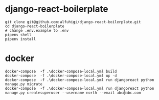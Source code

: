 # django-react-boilerplate


    git clone git@github.com:alfuhigi/django-react-boilerplate.git
    cd django-react-boilerplate
    # change .env.example to .env
    pipenv shell
    pipenv install
    




# docker 

    docker-compose  -f .\docker-compose-local.yml build
    docker-compose  -f .\docker-compose-local.yml up -d
    docker-compose  -f .\docker-compose-local.yml run djangoreact python manage.py migrate
    docker-compose  -f .\docker-compose-local.yml run djangoreact python manage.py createsuperuser --username north --email abc@abc.com